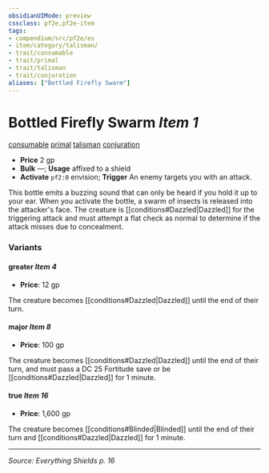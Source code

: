 ```yaml
---
obsidianUIMode: preview
cssclass: pf2e,pf2e-item
tags:
- compendium/src/pf2e/es
- item/category/talisman/
- trait/consumable
- trait/primal
- trait/talisman
- trait/conjuration
aliases: ["Bottled Firefly Swarm"]
---
```

# Bottled Firefly Swarm *Item 1*  
[consumable](consumable.md)  [primal](primal.md)  [talisman](talisman.md)  [conjuration](conjuration.md)

- **Price** 2 gp
- **Bulk** —; **Usage** affixed to a shield
- **Activate** `pf2:0` envision; **Trigger** An enemy targets you with an attack.

This bottle emits a buzzing sound that can only be heard if you hold it up to your ear. When you activate the bottle, a swarm of insects is released into the attacker's face. The creature is [[conditions#Dazzled|Dazzled]] for the triggering attack and must attempt a flat check as normal to determine if the attack misses due to concealment.

### Variants

#### greater *Item 4*

- **Price**: 12 gp

The creature becomes [[conditions#Dazzled|Dazzled]] until the end of their turn.

#### major *Item 8*

- **Price**: 100 gp

The creature becomes [[conditions#Dazzled|Dazzled]] until the end of their turn, and must pass a DC 25 Fortitude save or be [[conditions#Dazzled|Dazzled]] for 1 minute.

#### true *Item 16*

- **Price**: 1,600 gp

The creature becomes [[conditions#Blinded|Blinded]] until the end of their turn and [[conditions#Dazzled|Dazzled]] for 1 minute.

---
*Source: Everything Shields p. 16*
